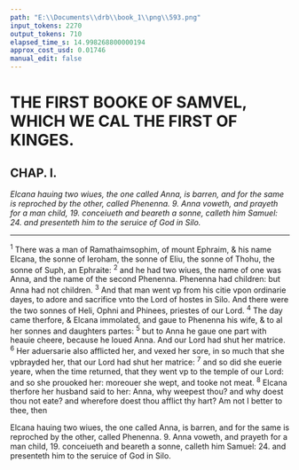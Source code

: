 ```yaml
---
path: "E:\\Documents\\drb\\book_1\\png\\593.png"
input_tokens: 2270
output_tokens: 710
elapsed_time_s: 14.998268800000194
approx_cost_usd: 0.01746
manual_edit: false
---
```

# THE FIRST BOOKE OF SAMVEL, WHICH WE CAL THE FIRST OF KINGES.

## CHAP. I.

*Elcana hauing two wiues, the one called Anna, is barren, and for the same is reproched by the other, called Phenenna. 9. Anna voweth, and prayeth for a man child, 19. conceiueth and beareth a sonne, calleth him Samuel: 24. and presenteth him to the seruice of God in Silo.*

<hr>

<sup>1</sup> There was a man of Ramathaimsophim, of mount Ephraim, & his name Elcana, the sonne of Ieroham, the sonne of Eliu, the sonne of Thohu, the sonne of Suph, an Ephraite: <sup>2</sup> and he had two wiues, the name of one was Anna, and the name of the second Phenenna. Phenenna had children: but Anna had not children. <sup>3</sup> And that man went vp from his citie vpon ordinarie dayes, to adore and sacrifice vnto the Lord of hostes in Silo. And there were the two sonnes of Heli, Ophni and Phinees, priestes of our Lord. <sup>4</sup> The day came therfore, & Elcana immolated, and gaue to Phenenna his wife, & to al her sonnes and daughters partes: <sup>5</sup> but to Anna he gaue one part with heauie cheere, because he loued Anna. And our Lord had shut her matrice. <sup>6</sup> Her aduersarie also afflicted her, and vexed her sore, in so much that she vpbrayded her, that our Lord had shut her matrice: <sup>7</sup> and so did she euerie yeare, when the time returned, that they went vp to the temple of our Lord: and so she prouoked her: moreouer she wept, and tooke not meat. <sup>8</sup> Elcana therfore her husband said to her: Anna, why weepest thou? and why doest thou not eate? and wherefore doest thou afflict thy hart? Am not I better to thee, then

[^1]: These bookes are read at Mattins from the feast of the B. Trinitie vntil the first sundaie of August.

[^2]: The first part. Of the gouernment of Heli and Samuel: and of changing the state into a kingdome.

<aside>Elcana hauing two wiues, the one called Anna, is barren, and for the same is reproched by the other, called Phenenna. 9. Anna voweth, and prayeth for a man child, 19. conceiueth and beareth a sonne, calleth him Samuel: 24. and presenteth him to the seruice of God in Silo.</aside>